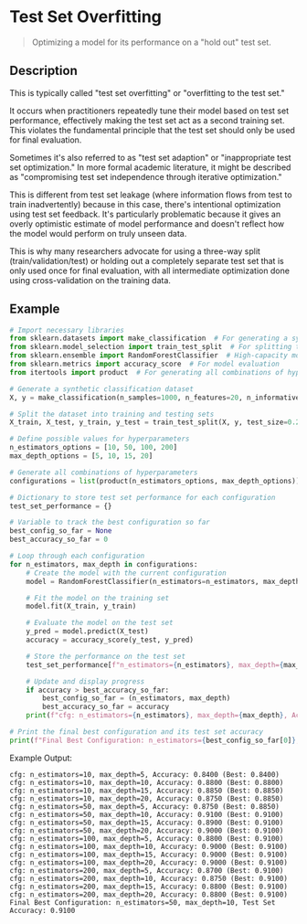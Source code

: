 # Test Set Overfitting

> Optimizing a model for its performance on a "hold out" test set.

## Description
This is typically called "test set overfitting" or "overfitting to the test set."

It occurs when practitioners repeatedly tune their model based on test set performance, effectively making the test set act as a second training set. This violates the fundamental principle that the test set should only be used for final evaluation.

Sometimes it's also referred to as "test set adaption" or "inappropriate test set optimization." In more formal academic literature, it might be described as "compromising test set independence through iterative optimization."

This is different from test set leakage (where information flows from test to train inadvertently) because in this case, there's intentional optimization using test set feedback. It's particularly problematic because it gives an overly optimistic estimate of model performance and doesn't reflect how the model would perform on truly unseen data.

This is why many researchers advocate for using a three-way split (train/validation/test) or holding out a completely separate test set that is only used once for final evaluation, with all intermediate optimization done using cross-validation on the training data.

## Example

```python
# Import necessary libraries
from sklearn.datasets import make_classification  # For generating a synthetic classification dataset
from sklearn.model_selection import train_test_split  # For splitting the dataset
from sklearn.ensemble import RandomForestClassifier  # High-capacity model
from sklearn.metrics import accuracy_score  # For model evaluation
from itertools import product  # For generating all combinations of hyperparameters

# Generate a synthetic classification dataset
X, y = make_classification(n_samples=1000, n_features=20, n_informative=15, n_redundant=5, random_state=42)

# Split the dataset into training and testing sets
X_train, X_test, y_train, y_test = train_test_split(X, y, test_size=0.2, random_state=42)

# Define possible values for hyperparameters
n_estimators_options = [10, 50, 100, 200]
max_depth_options = [5, 10, 15, 20]

# Generate all combinations of hyperparameters
configurations = list(product(n_estimators_options, max_depth_options))

# Dictionary to store test set performance for each configuration
test_set_performance = {}

# Variable to track the best configuration so far
best_config_so_far = None
best_accuracy_so_far = 0

# Loop through each configuration
for n_estimators, max_depth in configurations:
    # Create the model with the current configuration
    model = RandomForestClassifier(n_estimators=n_estimators, max_depth=max_depth, random_state=42)

    # Fit the model on the training set
    model.fit(X_train, y_train)

    # Evaluate the model on the test set
    y_pred = model.predict(X_test)
    accuracy = accuracy_score(y_test, y_pred)

    # Store the performance on the test set
    test_set_performance[f"n_estimators={n_estimators}, max_depth={max_depth}"] = accuracy

    # Update and display progress
    if accuracy > best_accuracy_so_far:
        best_config_so_far = (n_estimators, max_depth)
        best_accuracy_so_far = accuracy
    print(f"cfg: n_estimators={n_estimators}, max_depth={max_depth}, Accuracy: {accuracy:.4f} " + f"(Best: {best_accuracy_so_far:.4f})")

# Print the final best configuration and its test set accuracy
print(f"Final Best Configuration: n_estimators={best_config_so_far[0]}, max_depth={best_config_so_far[1]}, Test Set Accuracy: {best_accuracy_so_far:.4f}")
```

Example Output:

```text
cfg: n_estimators=10, max_depth=5, Accuracy: 0.8400 (Best: 0.8400)
cfg: n_estimators=10, max_depth=10, Accuracy: 0.8800 (Best: 0.8800)
cfg: n_estimators=10, max_depth=15, Accuracy: 0.8850 (Best: 0.8850)
cfg: n_estimators=10, max_depth=20, Accuracy: 0.8750 (Best: 0.8850)
cfg: n_estimators=50, max_depth=5, Accuracy: 0.8750 (Best: 0.8850)
cfg: n_estimators=50, max_depth=10, Accuracy: 0.9100 (Best: 0.9100)
cfg: n_estimators=50, max_depth=15, Accuracy: 0.8900 (Best: 0.9100)
cfg: n_estimators=50, max_depth=20, Accuracy: 0.9000 (Best: 0.9100)
cfg: n_estimators=100, max_depth=5, Accuracy: 0.8800 (Best: 0.9100)
cfg: n_estimators=100, max_depth=10, Accuracy: 0.9000 (Best: 0.9100)
cfg: n_estimators=100, max_depth=15, Accuracy: 0.9000 (Best: 0.9100)
cfg: n_estimators=100, max_depth=20, Accuracy: 0.9000 (Best: 0.9100)
cfg: n_estimators=200, max_depth=5, Accuracy: 0.8700 (Best: 0.9100)
cfg: n_estimators=200, max_depth=10, Accuracy: 0.8750 (Best: 0.9100)
cfg: n_estimators=200, max_depth=15, Accuracy: 0.8800 (Best: 0.9100)
cfg: n_estimators=200, max_depth=20, Accuracy: 0.8800 (Best: 0.9100)
Final Best Configuration: n_estimators=50, max_depth=10, Test Set Accuracy: 0.9100
```